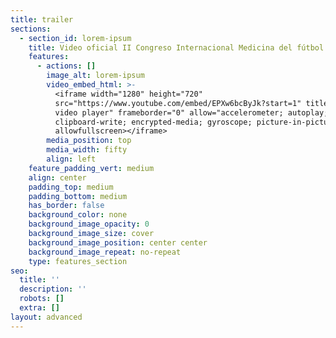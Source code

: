 ```yaml
---
title: trailer
sections:
  - section_id: lorem-ipsum
    title: Video oficial II Congreso Internacional Medicina del fútbol
    features:
      - actions: []
        image_alt: lorem-ipsum
        video_embed_html: >-
          <iframe width="1280" height="720"
          src="https://www.youtube.com/embed/EPXw6bcByJk?start=1" title="YouTube
          video player" frameborder="0" allow="accelerometer; autoplay;
          clipboard-write; encrypted-media; gyroscope; picture-in-picture"
          allowfullscreen></iframe>
        media_position: top
        media_width: fifty
        align: left
    feature_padding_vert: medium
    align: center
    padding_top: medium
    padding_bottom: medium
    has_border: false
    background_color: none
    background_image_opacity: 0
    background_image_size: cover
    background_image_position: center center
    background_image_repeat: no-repeat
    type: features_section
seo:
  title: ''
  description: ''
  robots: []
  extra: []
layout: advanced
---
```

